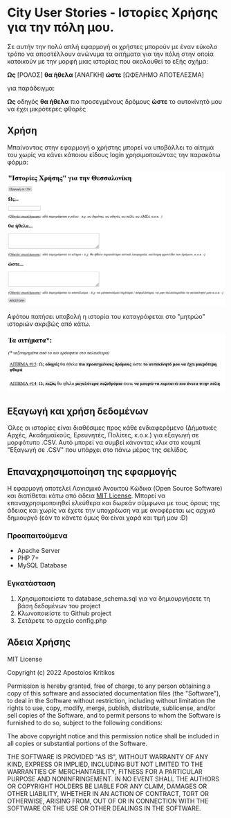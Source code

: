 # City User Stories - Ιστορίες Χρήσης για την πόλη μου.

Σε αυτήν την πολύ απλή εφαρμογή οι χρήστες μπορούν με έναν εύκολο τρόπο να αποστέλλουν ανώνυμα τα αιτήματα για την πόλη στην οποία κατοικούν με την μορφή μιας ιστορίας που ακολουθεί το εξής σχήμα:

__Ως__ [ΡΟΛΟΣ]
__θα ήθελα__ [ΑΝΑΓΚΗ]
__ώστε__ [ΩΦΕΛΗΜΟ ΑΠΟΤΕΛΕΣΜΑ]

για παράδειγμα:

__Ως__ οδηγός
__θα ήθελα__ πιο προσεγμένους δρόμους
__ώστε__ το αυτοκίνητό μου να έχει μικρότερες φθορές

## Χρήση

Μπαίνοντας στην εφαρμογή ο χρήστης μπορεί να υποβάλλει το αίτημά του χωρίς να κάνει κάποιου είδους login χρησιμοποιώντας την παρακάτω φόρμα:

![Υποβολή μιας Ιστορίας Χρήσης](images/input.png "Υποβολή μιας Ιστορίας Χρήσης")

Αφότου πατήσει υποβολή η ιστορία του καταγράφεται στο "μητρώο" ιστοριών ακριβώς από κάτω.

![Μητρώο Ιστοριών Χρήσης](images/userstory.png "Μητρώο Ιστοριών Χρήσης")

## Εξαγωγή και χρήση δεδομένων

Όλες οι ιστορίες είναι διαθέσιμες προς κάθε ενδιαφερόμενο (Δήμοτικές Αρχές, Ακαδημαϊκούς, Ερευνητές, Πολίτες, κ.ο.κ.) για εξαγωγή σε μορφότυπο .CSV. Αυτό μπορεί να συμβεί κάνοντας κλικ στο κουμπί "Εξαγωγή σε .CSV" που υπάρχει στο πάνω μέρος της σελίδας. 

## Επαναχρησιμοποίηση της εφαρμογής

Η εφαρμογή αποτελεί Λογισμικό Ανοικτού Κώδικα (Open Source Software) και διατίθεται κάτω από άδεια [MIT License](https://github.com/akritiko/cityuserstories/blob/main/LICENSE). Μπορεί να επαναχρησιμοποιηθεί ελεύθερα και δωρεάν σύμφωνα με τους όρους της άδειας και χωρίς να έχετε την υποχρέωση να με αναφέρεται ως αρχικό δημιουργό (εάν το κάνετε όμως θα είναι χαρά και τιμή μου :D)

### Προαπαιτούμενα

- Apache Server
- PHP 7+
- MySQL Database

### Εγκατάσταση

1. Χρησιμοποιείστε το database_schema.sql για να δημιουργήσετε τη βάση δεδομένων του project
2. Κλωνοποιείστε το Github project
3. Σετάρετε το αρχείο config.php 

## Άδεια Χρήσης

MIT License

Copyright (c) 2022 Apostolos Kritikos

Permission is hereby granted, free of charge, to any person obtaining a copy
of this software and associated documentation files (the "Software"), to deal
in the Software without restriction, including without limitation the rights
to use, copy, modify, merge, publish, distribute, sublicense, and/or sell
copies of the Software, and to permit persons to whom the Software is
furnished to do so, subject to the following conditions:

The above copyright notice and this permission notice shall be included in all
copies or substantial portions of the Software.

THE SOFTWARE IS PROVIDED "AS IS", WITHOUT WARRANTY OF ANY KIND, EXPRESS OR
IMPLIED, INCLUDING BUT NOT LIMITED TO THE WARRANTIES OF MERCHANTABILITY,
FITNESS FOR A PARTICULAR PURPOSE AND NONINFRINGEMENT. IN NO EVENT SHALL THE
AUTHORS OR COPYRIGHT HOLDERS BE LIABLE FOR ANY CLAIM, DAMAGES OR OTHER
LIABILITY, WHETHER IN AN ACTION OF CONTRACT, TORT OR OTHERWISE, ARISING FROM,
OUT OF OR IN CONNECTION WITH THE SOFTWARE OR THE USE OR OTHER DEALINGS IN THE
SOFTWARE.
